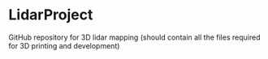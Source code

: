 # LidarProject
GitHub repository for 3D lidar mapping (should contain all the files required for 3D printing and development)
